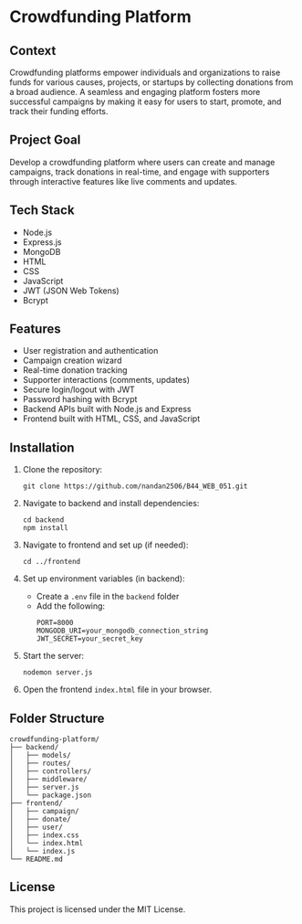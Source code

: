 # Crowdfunding Platform

## Context
Crowdfunding platforms empower individuals and organizations to raise funds for various causes, projects, or startups by collecting donations from a broad audience. A seamless and engaging platform fosters more successful campaigns by making it easy for users to start, promote, and track their funding efforts.

## Project Goal
Develop a crowdfunding platform where users can create and manage campaigns, track donations in real-time, and engage with supporters through interactive features like live comments and updates.

## Tech Stack
- Node.js
- Express.js
- MongoDB
- HTML
- CSS
- JavaScript
- JWT (JSON Web Tokens)
- Bcrypt

## Features
- User registration and authentication
- Campaign creation wizard
- Real-time donation tracking
- Supporter interactions (comments, updates)
- Secure login/logout with JWT
- Password hashing with Bcrypt
- Backend APIs built with Node.js and Express
- Frontend built with HTML, CSS, and JavaScript

## Installation

1. Clone the repository:
   ```
   git clone https://github.com/nandan2506/B44_WEB_051.git
   ```

2. Navigate to backend and install dependencies:
   ```
   cd backend
   npm install
   ```

3. Navigate to frontend and set up (if needed):
   ```
   cd ../frontend
   ```

4. Set up environment variables (in backend):
   - Create a `.env` file in the `backend` folder
   - Add the following:
     ```
     PORT=8000
     MONGODB_URI=your_mongodb_connection_string
     JWT_SECRET=your_secret_key
     ```

5. Start the server:
   ```
   nodemon server.js
   ```

6. Open the frontend `index.html` file in your browser.

## Folder Structure
```
crowdfunding-platform/
├── backend/
│   ├── models/
│   ├── routes/
│   ├── controllers/
│   ├── middleware/
│   ├── server.js
│   └── package.json
├── frontend/
│   ├── campaign/
│   ├── donate/
│   ├── user/
│   ├── index.css
│   └── index.html
│   └── index.js
└── README.md
```


## License
This project is licensed under the MIT License.

